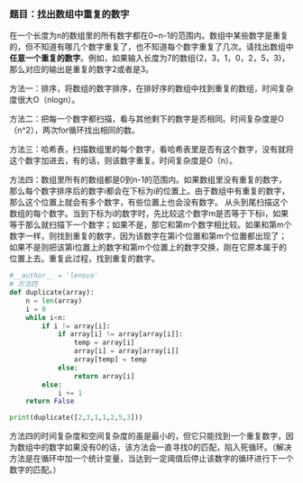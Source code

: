### 题目：找出数组中重复的数字

在一个长度为n的数组里的所有数字都在0~n-1的范围内。数组中某些数字是重复的，但不知道有哪几个数字重复了，也不知道每个数字重复了几次。请找出数组中**任意一个重复的数字**。例如，如果输入长度为7的数组{2，3，1，0，2，5，3}，那么对应的输出是重复的数字2或者是3。

方法一：排序，将数组的数字排序，在排好序的数组中找到重复的数组，时间复杂度很大O（nlogn）。

方法二：把每一个数字都扫描，看与其他剩下的数字是否相同。时间复杂度是O（n^2），两次for循环找出相同的数。

方法三：哈希表，扫描数组里的每个数字，看哈希表里是否有这个数字，没有就将这个数字加进去，有的话，则该数字重复。时间复杂度是O（n）。

方法四：数组里所有的数组都是0到n-1的范围内。如果数组里没有重复的数字，那么每个数字排序后的数字i都会在下标为i的位置上。由于数组中有重复的数字，那么这个位置上就会有多个数字，有些位置上也会没有数字。
从头到尾扫描这个数组的每个数字。当到下标为i的数字时，先比较这个数字m是否等于下标i，如果等于那么就扫描下一个数字；如果不是，那它和第m个数字相比较。如果和第m个数字一样，则找到重复的数字，因为该数字在第i个位置和第m个位置都出现了；如果不是则把该第i位置上的数字和第m个位置上的数字交换，刚在它原本属于的位置上去。重复此过程，找到重复的数字。

```python
#__author__ = 'lenovo'
# 方法四
def duplicate(array):
    n = len(array)
    i = 0
    while i<n:
        if i != array[i]:
            if array[i] != array[array[i]]:
                temp = array[i]
                array[i] = array[array[i]]
                array[temp] = temp
            else:
                return array[i]
        else:
            i += 1
    return False

print(duplicate([2,3,1,1,2,5,3]))
```

方法四的时间复杂度和空间复杂度的虽是最小的，但它只能找到一个重复数字，因为数组中的数字如果没有0的话，该方法会一直寻找0的匹配，陷入死循环。（解决方法是在循环中加一个统计变量，当达到一定阈值后停止该数字的循环进行下一个数字的匹配。）